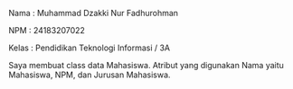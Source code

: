 Nama : Muhammad Dzakki Nur Fadhurohman

NPM : 24183207022

Kelas : Pendidikan Teknologi Informasi / 3A

Saya membuat class data Mahasiswa. Atribut yang digunakan Nama yaitu Mahasiswa, NPM, dan Jurusan Mahasiswa.

